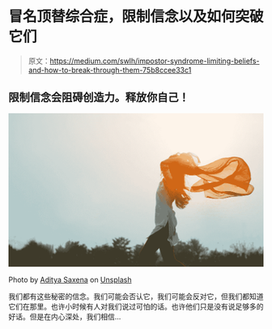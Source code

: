 # 冒名顶替综合症，限制信念以及如何突破它们

> 原文：<https://medium.com/swlh/impostor-syndrome-limiting-beliefs-and-how-to-break-through-them-75b8ccee33c1>

## 限制信念会阻碍创造力。释放你自己！

![](img/eb469d5504a54db232b5119b80c105b8.png)

Photo by [Aditya Saxena](https://unsplash.com/@adityaries?utm_source=medium&utm_medium=referral) on [Unsplash](https://unsplash.com?utm_source=medium&utm_medium=referral)

我们都有这些秘密的信念。我们可能会否认它，我们可能会反对它，但我们都知道它们在那里。也许小时候有人对我们说过可怕的话。也许他们只是没有说足够多的好话。但是在内心深处，我们相信…